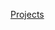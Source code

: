 
<a href="https://docs.google.com/document/d/1gED6Dh7IEM6sx9Sy5DA2PgmjUETmKEM3ghjpwQObnM0/edit?usp=sharing">Projects</a>
